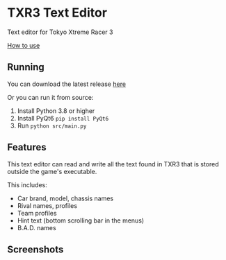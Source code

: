 # TXR3 Text Editor
Text editor for Tokyo Xtreme Racer 3

[How to use](https://github.com/igorciz777/TXR3-Text-Editor/wiki)

## Running

You can download the latest release [here](https://github.com/igorciz777/TXR3-Text-Editor/releases/latest)

Or you can run it from source:
1. Install Python 3.8 or higher
2. Install PyQt6 ```pip install PyQt6```
3. Run ```python src/main.py```

## Features

This text editor can read and write all the text found in TXR3 that is stored outside the game's executable.

This includes:
- Car brand, model, chassis names
- Rival names, profiles
- Team profiles
- Hint text (bottom scrolling bar in the menus)
- B.A.D. names

## Screenshots